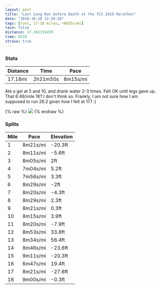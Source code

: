 ```yaml
---
layout: post
title: "Last Long Run before Death at the TCS 2018 Marathon"
date: "2018-10-20 12:39:20"
tags: [runs, 17-18 miles, <8m15s/mi]
race: false
distance: 17.181315459
time: 8510
strava: true
---
```


### Stats

| Distance | Time | Pace |
|----------|------|------|
|17.18mi|2h21m50s|8m15s/mi|

Ate a gel at 5 and 10, and drank water 2-3 times. Felt OK until legs gave up. That 6:48/mile 16? I don't think so. Frankly, I am not sure how I am supposed to run 26.2 given how I felt at 17.1 :)



{% raw %}
<img src='https://maps.googleapis.com/maps/api/staticmap?maptype=roadmap&path=enc:o~rwFn{pbMIaCbD_KwDuEbNs^u@yBhTyNty@vInr@lTzDxFXzC_@xz@tChG`@lGoBbBdDrP^zMdF~EjCbHWnCtBbGh@jJpJ`IjCdIbMdRo@vGjAnBW`G_DFf@r@oC~GuDB{BzGMjIwAj@_BdGsAR_GmGmDdCcMmAcFmB}@_EaE}A{EhG}CkBwTaAh@gSiS_Ei}@sIwn@iAgOaGae@{GwFxDsNNiKaDgs@ge@wFyKaSwOqx@o[mCcGeb@mSsh@g\f@}CyHmE`NtDCcKvC_Er@qIdD{EnM{a@|MdGtBKtBgDxMjOtMTrCtHdLdF`NzOrEnAvGmJVuFgMmKsA}FvByBtOQq@_Ed@pBjThDVzApJ~C`@jBxCWfDdLfIA~ZzVfIlDrAhDtAa@hKnJzj@~[&key=AIzaSyC1MId7bFpkLXNAaYhBSTb8jLyiSqzbDtM&size=800x800&markers=color:yellow|label:S|40.73464,-73.98344&markers=color:green|label:F|40.74191000000001,-73.98898'>
{% endraw %}

### Splits

| Mile | Pace | Elevation |
|------|------|-----------|
|1|8m21s/mi|-20.3ft|
|2|8m11s/mi|-5.6ft|
|3|8m05s/mi|2ft|
|4|7m04s/mi|5.2ft|
|5|7m56s/mi|3.3ft|
|6|8m29s/mi|-2ft|
|7|8m20s/mi|-4.3ft|
|8|8m29s/mi|2.3ft|
|9|8m21s/mi|0.3ft|
|10|8m15s/mi|3.9ft|
|11|8m20s/mi|-7.9ft|
|12|8m53s/mi|33.8ft|
|13|8m34s/mi|56.4ft|
|14|8m46s/mi|-23.6ft|
|15|9m11s/mi|-20.3ft|
|16|6m47s/mi|19.4ft|
|17|8m21s/mi|-27.6ft|
|18|9m00s/mi|-0.3ft|
